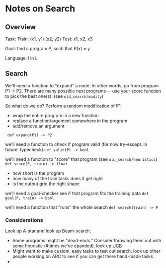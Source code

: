 # Notes on Search

## Overview

Task:
	Train: (x1, y1) (x2, y2)
	Test: x1, x2, x3

Goal: find a program P, such that P(x) = y

Language: l in L

## Search

We'll need a function to "expand" a node. In other words, go from program P1 -> P2. There are many possible next programs -- use your score function to pick the best one(s). (see `old_search/modify`)

So what do we do? Perform a random modification of P1.

* wrap the entire program in a new function
* replace a function/argument somewhere in the program
* add/remove an argument

``` def expand(P1) -> P2```

we'll need a function to check if program valid (for now try-except. in future: typecheck)
```def valid(P) -> bool```

we'll need a function to "score" that program (see `old_search/heuristics`)
```def score(P, train) -> float```

 * how short is the program
 * how many of the train tasks does it get right
 * is the output grid the right shape

we'll need a goal-checker see if that program fits the training data
```def goal(P, train) -> bool```

we'll need a function that "runs" the whole search
``` def search(train) -> P ```


### Considerations

Look up A-star and look up Beam-search.

 * Some programs might be "dead-ends." Consider throwing them out with some heuristic (#times we've epanded). look up [UCB](https://towardsdatascience.com/the-upper-confidence-bound-ucb-bandit-algorithm-c05c2bf4c13f)
 * Might want to make custom, easy tasks to test out search. look up other people working on ARC to see if you can get there hand-made tasks
 * 